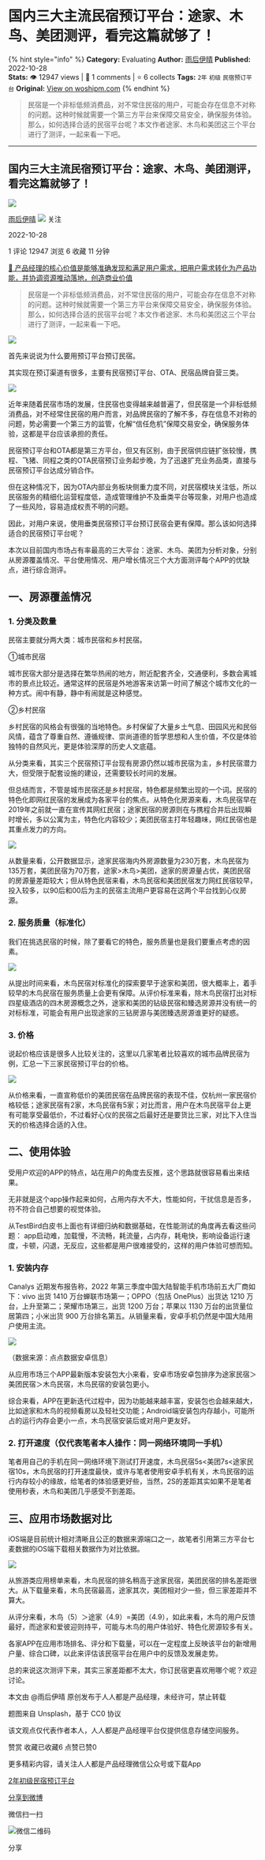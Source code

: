 # 国内三大主流民宿预订平台：途家、木鸟、美团测评，看完这篇就够了！
{% hint style="info" %}
**Category:** Evaluating
**Author:** [雨后伊晴](https://www.woshipm.com/u/1183384)
**Published:** 2022-10-28  
**Stats:** 👁️ 12947 views | 💬 1 comments | ⭐ 6 collects
**Tags:** `2年` `初级` `民宿预订平台`
**Original:** [View on woshipm.com](https://www.woshipm.com/evaluating/5658358.html)
{% endhint %}
> 民宿是一个非标低频消费品，对不常住民宿的用户，可能会存在信息不对称的问题。这种时候就需要一个第三方平台来保障交易安全，确保服务体验。那么，如何选择合适的民宿平台呢？本文作者途家、木鸟和美团这三个平台进行了测评，一起来看一下吧。

---

## 国内三大主流民宿预订平台：途家、木鸟、美团测评，看完这篇就够了！

[![](https://static.woshipm.com/view/2022113014372859967.jpg?imageView2/1/w/72/h/72/q/100)](https://www.woshipm.com/u/1183384)

[雨后伊晴](https://www.woshipm.com/u/1183384) ![](https://static.woshipm.com/tag/1101_1@2x.png) 关注

2022-10-28

1 评论 12947 浏览 6 收藏 11 分钟

[🔗 产品经理的核心价值是能够准确发现和满足用户需求，把用户需求转化为产品功能，并协调资源推动落地，创造商业价值](https://ke.qidianla.com/courses/90pm)

> 民宿是一个非标低频消费品，对不常住民宿的用户，可能会存在信息不对称的问题。这种时候就需要一个第三方平台来保障交易安全，确保服务体验。那么，如何选择合适的民宿平台呢？本文作者途家、木鸟和美团这三个平台进行了测评，一起来看一下吧。

![](https://image.woshipm.com/wp-files/2022/10/n6FRTledAB02P46zDdBR.png)

首先来说说为什么要用预订平台预订民宿。

其实现在预订渠道有很多，主要有民宿预订平台、OTA、民宿品牌自营三类。

![](https://image.woshipm.com/wp-files/2022/10/qzJy0daLwwea2s1XXQpG.png)

近年来随着民宿市场的发展，住民宿也变得越来越普遍了，但民宿是一个非标低频消费品，对不经常住民宿的用户而言，对品牌民宿的了解不多，存在信息不对称的问题，势必需要一个第三方的监管，化解“信任危机”保障交易安全，确保服务体验，这都是平台应该承担的责任。

民宿预订平台和OTA都是第三方平台，但又有区别，由于民宿供应链扩张较慢，携程、飞猪、同程之类的OTA民宿预订业务起步晚，为了迅速扩充业务品类，直接与民宿预订平台达成分销合作。

但在这种情况下，因为OTA内部业务板块侧重力度不同，对民宿模块关注低，所以民宿服务的精细化运营程度低，造成管理维护不及垂类平台等现象，对用户也造成了一些风险，容易造成权责不明的问题。

因此，对用户来说，使用垂类民宿预订平台预订民宿会更有保障。那么该如何选择适合的民宿预订平台呢？

本次以目前国内市场占有率最高的三大平台：途家、木鸟、美团为分析对象，分别从房源覆盖情况、平台使用情况、用户增长情况三个大方面测评每个APP的优缺点，进行综合测评。

## 一、房源覆盖情况

### 1\. 分类及数量

民宿主要就分两大类：城市民宿和乡村民宿。

①城市民宿

城市民宿大部分是选择在繁华热闹的地方，附近配套齐全，交通便利，多数会离城市的景点比较近。通常这样的民宿是外地游客来访第一时间了解这个城市文化的一种方式。闹中有静，静中有闹就是这种感觉。

②乡村民宿

乡村民宿的风格会有很强的当地特色。乡村保留了大量乡土气息、田园风光和民俗风情，蕴含了尊重自然、遵循规律、崇尚道德的哲学思想和人生价值，不仅是体验独特的自然风光，更是体验深厚的历史人文底蕴。

从分类来看，其实三个民宿预订平台现有房源仍然以城市民宿为主，乡村民宿潜力大，但受限于配套设施的建设，还需要较长时间的发展。

但总结而言，不管是城市民宿还是乡村民宿，特色都是频繁出现的一个词。民宿的特色化即网红民宿的发展成为各家平台的焦点。从特色化房源来看，木鸟民宿早在2019年之前就一直在宣传其网红民宿；途家民宿的房源则在与携程合并后出现瞬时增长，多以公寓为主，特色化内容较少；美团民宿主打年轻趣味，网红民宿也是其重点发力的方向。

![](https://image.woshipm.com/wp-files/2022/10/Qv69xx6wzGOXHsdlW4J6.png)

从数量来看，公开数据显示，途家民宿海内外房源数量为230万套，木鸟民宿为135万套，美团民宿为70万套，途家>木鸟>美团，途家的房源量占优，美团民宿的房源量差距较大；但从特色民宿来看，木鸟民宿和美团民宿发力网红民宿较早，投入较多，以90后和00后为主的民宿主流用户更容易在这两个平台找到心仪房源。

### 2\. 服务质量（标准化）

我们在挑选民宿的时候，除了要看它的特色，服务质量也是我们要重点考虑的因素。

![](https://image.woshipm.com/wp-files/2022/10/5LTUqpDewusuoQL97yv4.png)

从提出时间来看，木鸟民宿对标准化的探索要早于途家和美团，很大概率上，着手较早的木鸟民宿在服务质量上会更有保障。从评价标准来看，除木鸟民宿打出对标四星级酒店的四木房源概念之外，途家和美团的钻级民宿和臻选房源并没有统一的对标标准，可能会有用户出现途家的三钻房源与美团臻选房源谁更好的疑惑。

### 3\. 价格

说起价格应该是很多人比较关注的，这里以几家笔者比较喜欢的城市品牌民宿为例，汇总一下三家民宿预订平台的价格。

![](https://image.woshipm.com/wp-files/2022/10/5DfoFZuZRvxvvxck51SU.png)

从价格来看，一直宣称低价的美团民宿在品牌民宿的表现不佳，仅杭州一家民宿价格较低；途家民宿有2家，木鸟民宿有5家；对比而言，用户在木鸟民宿平台上更有可能享受最低价，不过看好心仪的民宿之后最好还是要货比三家，对比下入住当天的价格选择合适的入住。

## 二、使用体验

受用户欢迎的APP的特点，站在用户的角度去反推，这个思路就很容易看出来结果。

无非就是这个app操作起来如何，占用内存大不大，性能如何，干扰信息是否多，符不符合自己想要的视觉体验。

从TestBird白皮书上面也有详细归纳和数据基础，在性能测试的角度再去看这些问题： app启动难，加载慢，不流畅，耗流量，占内存，耗电快，影响设备运行速度，卡顿，闪退，无反应，这些都是用户很难接受的，这样的用户体验可想而知。

### 1\. 安装内存

Canalys 近期发布报告称，2022 年第三季度中国大陆智能手机市场前五大厂商如下：vivo 出货 1410 万台蝉联市场第一；OPPO（包括 OnePlus）出货达 1210 万台，上升至第二；荣耀市场第三，出货 1200 万台；苹果以 1130 万台的出货量位居第四；小米出货 900 万台排名第五。从销量来看，安卓手机仍然是中国大陆用户使用主流。

![](https://image.woshipm.com/wp-files/2022/10/T33d7dzdqJGh9i0eU7k6.png)

（数据来源：点点数据安卓信息）

从应用市场三个APP最新版本安装包大小来看，安卓市场安卓包排序为途家民宿＞美团民宿＞木鸟民宿，木鸟民宿的安装包更小。

综合来看，APP在更新迭代过程中，因为功能越来越丰富，安装包也会越来越大，比如途家和木鸟的视频看房以及轻社交功能；Android端安装包内存越小，可能所占的运行内存会更小一点，木鸟民宿安装后或对用户更友好。

### 2\. 打开速度（仅代表笔者本人操作：同一网络环境同一手机）

笔者用自己的手机在同一网络环境下测试打开速度，木鸟民宿5s<美团7s<途家民宿10s，木鸟民宿的打开速度最快，或许与笔者使用安卓手机有关，木鸟民宿的运行内存较小的缘故，给笔者的体验感更好些，当然，2S的差距其实如果不是笔者使用秒表，木鸟和美团几乎感受不到差距。

## 三、应用市场数据对比

iOS端是目前统计相对清晰且公正的数据来源端口之一，故笔者引用第三方平台七麦数据的iOS端下载相关数据作为对比依据。

![](https://image.woshipm.com/wp-files/2022/10/PUKBAckAeZtGYkbl3COy.png)

从旅游类应用榜单来看，木鸟民宿的排名稍高于途家民宿，美团民宿的排名差距很大。从下载量来看，木鸟民宿最高，途家其次，美团相对少一些，但三家差距并不算大。

从评分来看，木鸟（5）＞途家（4.9）=美团（4.9），如此来看，木鸟的用户反馈最好，而途家和爱彼迎则持平，可能与木鸟的用户体验好、特色化房源较多有关。

各家APP在应用市场排名、评分和下载量，可以在一定程度上反映该平台的新增用户量、综合口碑，以此来评估该民宿平台在用户中的反馈及发展走势。

总的来说这次测评下来，其实三家差距都不太大，你订民宿更喜欢用哪个呢？欢迎讨论。

本文由 @雨后伊晴 原创发布于人人都是产品经理，未经许可，禁止转载

题图来自 Unsplash，基于 CC0 协议

该文观点仅代表作者本人，人人都是产品经理平台仅提供信息存储空间服务。

赞赏 收藏已收藏6 点赞已赞0

更多精彩内容，请关注人人都是产品经理微信公众号或下载App

[2年](https://www.woshipm.com/tag/2%e5%b9%b4)[初级](https://www.woshipm.com/tag/%e5%88%9d%e7%ba%a7)[民宿预订平台](https://www.woshipm.com/tag/%e6%b0%91%e5%ae%bf%e9%a2%84%e8%ae%a2%e5%b9%b3%e5%8f%b0)

[分享到微博](https://service.weibo.com/share/share.php?appkey=2775287854&title=国内三大主流民宿预订平台：途家、木鸟、美团测评，看完这篇就够了！&url=https://www.woshipm.com/evaluating/5658358.html&pic=https://image.woshipm.com/wp-files/2022/10/n6FRTledAB02P46zDdBR.png)

微信扫一扫

![微信二维码](https://api.pwmqr.com/qrcode/create/?url=https://www.woshipm.com/evaluating/5658358.html)

分享